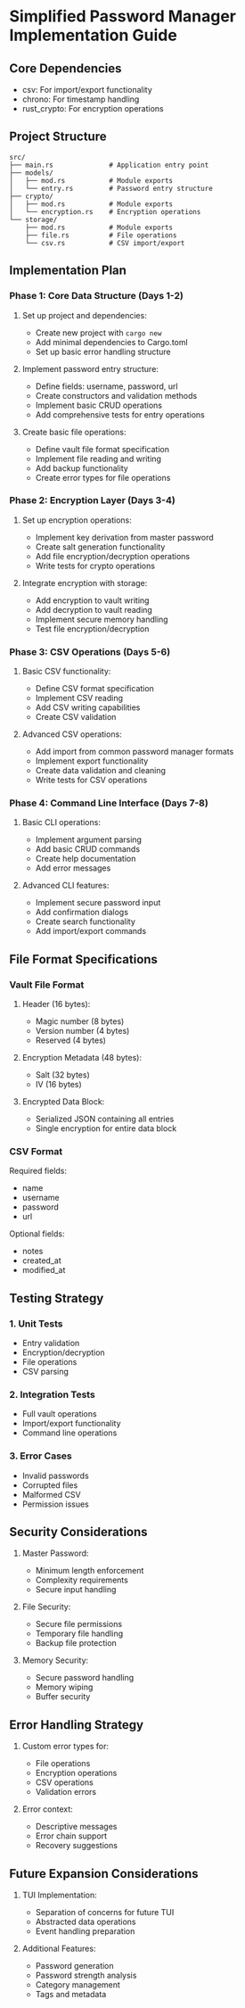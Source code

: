 # Simplified Password Manager Implementation Guide

## Core Dependencies
- csv: For import/export functionality
- chrono: For timestamp handling
- rust_crypto: For encryption operations

## Project Structure
```
src/
├── main.rs              # Application entry point
├── models/
│   ├── mod.rs           # Module exports
│   └── entry.rs         # Password entry structure
├── crypto/
│   ├── mod.rs           # Module exports
│   └── encryption.rs    # Encryption operations
└── storage/
    ├── mod.rs           # Module exports
    ├── file.rs          # File operations
    └── csv.rs           # CSV import/export
```

## Implementation Plan

### Phase 1: Core Data Structure (Days 1-2)

1. Set up project and dependencies:
   - Create new project with `cargo new`
   - Add minimal dependencies to Cargo.toml
   - Set up basic error handling structure

2. Implement password entry structure:
   - Define fields: username, password, url
   - Create constructors and validation methods
   - Implement basic CRUD operations
   - Add comprehensive tests for entry operations

3. Create basic file operations:
   - Define vault file format specification
   - Implement file reading and writing
   - Add backup functionality
   - Create error types for file operations

### Phase 2: Encryption Layer (Days 3-4)

1. Set up encryption operations:
   - Implement key derivation from master password
   - Create salt generation functionality
   - Add file encryption/decryption operations
   - Write tests for crypto operations

2. Integrate encryption with storage:
   - Add encryption to vault writing
   - Add decryption to vault reading
   - Implement secure memory handling
   - Test file encryption/decryption

### Phase 3: CSV Operations (Days 5-6)

1. Basic CSV functionality:
   - Define CSV format specification
   - Implement CSV reading
   - Add CSV writing capabilities
   - Create CSV validation

2. Advanced CSV operations:
   - Add import from common password manager formats
   - Implement export functionality
   - Create data validation and cleaning
   - Write tests for CSV operations

### Phase 4: Command Line Interface (Days 7-8)

1. Basic CLI operations:
   - Implement argument parsing
   - Add basic CRUD commands
   - Create help documentation
   - Add error messages

2. Advanced CLI features:
   - Implement secure password input
   - Add confirmation dialogs
   - Create search functionality
   - Add import/export commands

## File Format Specifications

### Vault File Format
1. Header (16 bytes):
   - Magic number (8 bytes)
   - Version number (4 bytes)
   - Reserved (4 bytes)

2. Encryption Metadata (48 bytes):
   - Salt (32 bytes)
   - IV (16 bytes)

3. Encrypted Data Block:
   - Serialized JSON containing all entries
   - Single encryption for entire data block

### CSV Format
Required fields:
- name
- username
- password
- url

Optional fields:
- notes
- created_at
- modified_at

## Testing Strategy

### 1. Unit Tests
- Entry validation
- Encryption/decryption
- File operations
- CSV parsing

### 2. Integration Tests
- Full vault operations
- Import/export functionality
- Command line operations

### 3. Error Cases
- Invalid passwords
- Corrupted files
- Malformed CSV
- Permission issues

## Security Considerations

1. Master Password:
   - Minimum length enforcement
   - Complexity requirements
   - Secure input handling

2. File Security:
   - Secure file permissions
   - Temporary file handling
   - Backup file protection

3. Memory Security:
   - Secure password handling
   - Memory wiping
   - Buffer security

## Error Handling Strategy

1. Custom error types for:
   - File operations
   - Encryption operations
   - CSV operations
   - Validation errors

2. Error context:
   - Descriptive messages
   - Error chain support
   - Recovery suggestions

## Future Expansion Considerations

1. TUI Implementation:
   - Separation of concerns for future TUI
   - Abstracted data operations
   - Event handling preparation

2. Additional Features:
   - Password generation
   - Password strength analysis
   - Category management
   - Tags and metadata
